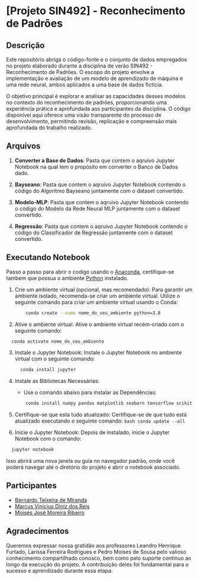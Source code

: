 # [Projeto SIN492] - Reconhecimento de Padrões

## Descrição

Este repositório abriga o código-fonte e o conjunto de dados empregados no projeto elaborado durante a disciplina de verão SIN492 - Reconhecimento de Padrões. O escopo do projeto envolve a implementação e avaliação de um modelo de aprendizado de máquina e uma rede neural, ambos aplicados a uma base de dados fictícia. 

O objetivo principal é explorar e analisar as capacidades desses modelos no contexto do reconhecimento de padrões, proporcionando uma experiência prática e aprofundada aos participantes da disciplina. O código disponível aqui oferece uma visão transparente do processo de desenvolvimento, permitindo revisão, replicação e compreensão mais aprofundada do trabalho realizado.

## Arquivos

1. **Converter a Base de Dados**: Pasta que contem o aqruivo Jupyter Notebook na qual tem o propósito em converter o Banco de Dados dado. 

2. **Bayseano**: Pasta que contem o aqruivo Jupyter Notebook contendo o código do Algoritmo Bayseano juntamente com o dataset convertido. 

3. **Modelo-MLP**: Pasta que contem o aqruivo Jupyter Notebook contendo o código do Modelo da Rede Neural MLP juntamente com o dataset convertido.

4. **Regressão**: Pasta que contem o aqruivo Jupyter Notebook contendo o código do Classificador de Regressão juntamente com o dataset convertido.

## Executando Notebook

Passo a passo para abrir o codigo usando o [Anaconda](https://www.anaconda.com/download), certifique-se tambem que possua o ambiente [Python](https://www.python.org/downloads/) instalado.

1. Crie um ambiente virtual (opcional, mas recomendado):
  Para garantir um ambiente isolado, recomenda-se criar um ambiente virtual. Utilize o seguinte comando para criar um ambiente virtual usando o Conda:
    ```bash
        conda create --name nome_do_seu_ambiente python=3.8
    ```

2. Ative o ambiente virtual:
  Ative o ambiente virtual recém-criado com o seguinte comando:
  ```bash
    conda activate nome_do_seu_ambiente
  ```

3. Instale o Jupyter Notebook:
  Instale o Jupyter Notebook no ambiente virtual com o seguinte comando:
    ```bash
      conda install jupyter
    ```

4. Instale as Bibliotecas Necessárias:
    * Use o comando abaixo para instalar as Dependências:

    ```bash
        conda install numpy pandas matplotlib seaborn tensorflow scikit-learn pyarrow
    ```
5. Certifique-se que esta tudo atualizado:
    Certifique-se de que tudo está atualizado executando o seguinte comando:
        ```bash
        conda update --all
        ```

6. Inicie o Jupyter Notebook:
  Depois de instalado, inicie o Jupyter Notebook com o comando:
  ```bash
    jupyter notebook
  ```

Isso abrirá uma nova janela ou guia no navegador padrão, onde você poderá navegar até o diretório do projeto e abrir o notebook associado.

## Participantes

- [Bernardo Teixeira de Miranda](https://github.com/BTMiranda)
- [Marcus Vinicius Diniz dos Reis](https://github.com/Allinvila) 
- [Moisés José Moreira Ribeiro](https://github.com/MMoreira020)

## Agradecimentos

Queremos expressar nossa gratidão aos professores Leandro Henrique Furtado, Larissa Ferreira Rodrigues e Pedro Moises de Sousa pelo valioso conhecimento compartilhado conosco, bem como pelo suporte contínuo ao longo da execução do projeto. A contribuição deles foi fundamental para o sucesso e aprendizado durante essa etapa.
